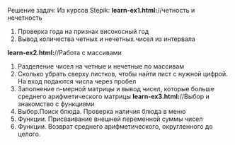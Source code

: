 Решение задач:
Из курсов Stepik:
**learn-ex1.html:**//четность и нечетность
1. Проверка года на признак високосный год
2. Вывод количества четных и нечетных чисел из интервала

**learn-ex2.html:**//Работа с массивами
1. Разделение чисел на четные и нечетные по массивам
2. Сколько убрать сверху листков, чтобы найти лист с нужной цифрой. На вход подаются числа через пробел
3. Заполнение n-мерной матрицы и вывод чисел, которые больше среднего арифметического матрицы
**learn-ex3.html:**//Выбор и знакомство с функциями
1. Выбор.Поиск блюда. Проверка наличия блюда в меню
2. Функции. Присваивание внешней переменной суммы чисел
3. Функции. Возврат среднего арифметического, округленного до целого.